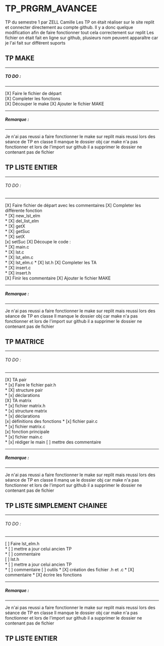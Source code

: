 # TP_PRGRM_AVANCEE
TP du semestre 1 par ZELL Camille
Les TP on était réaliser sur le site replit et connecter directement au compte github. Il y a donc quelque modification afin de faire fonctionner tout cela correctement sur replit
Les fichier on était fait en ligne sur github, plusieurs nom peuvent apparaître car je l'ai fait sur différent suports
## TP MAKE
______________________
##### TO DO :  
______________________
[X] Faire le fichier de départ  
[X] Completer les fonctions  
[X] Découper le make
[X] Ajouter le fichier MAKE
______________________
##### Remarque :
______________________
Je n'ai pas reussi a faire fonctionner le make sur replit mais reussi lors des séance de TP en classe
Il manque le dossier obj car make n'a pas fonctionner et lors de l'import sur github il a supprimer le dossier ne contenant pas de fichier

## TP LISTE ENTIER
______________________
###### TO DO  :
______________________
[X] Faire fichier de départ avec les commentaires
[X] Completer les différente fonction  
    * [X] new_lst_elm  
    * [X] del_list_elm  
    * [X] getX  
    * [X] getSuc  
    * [X] setX  
    [x] setSuc
[X] Découpe le code :  
    * [X] main.c  
    * [X] lst.c  
    * [X] lst_elm.c  
    * [X] lst_elm.c
    * [X] lst.h
[X] Completer les TA  
    * [X] insert.c  
    * [X] insert.h  
[X] Finir les commentaire
[X] Ajouter le fichier MAKE
______________________
##### Remarque :
______________________
Je n'ai pas reussi a faire fonctionner le make sur replit mais reussi lors des séance de TP en classe
Il manque le dossier obj car make n'a pas fonctionner et lors de l'import sur github il a supprimer le dossier ne contenant pas de fichier

## TP MATRICE
______________________
###### TO DO  :
______________________
[X] TA pair  
    * [x] Faire le fichier pair.h  
    * [X] structure pair  
    * [x] déclarations  
[X] TA matrix  
    * [x] fichier matrix.h  
    * [x] structure matrix  
    * [x] déclarations  
[x] définitions des fonctions 
    * [x] fichier pair.c  
    * [x] fichier matrix.c  
[x] fonction principale  
    * [x] fichier main.c  
    * [x] rédiger le main
[ ] mettre des commentaire 
______________________
##### Remarque :
______ ________________
Je n'ai pas reussi a faire fonctionner le make sur replit mais reussi lors des séance de TP en classe
Il manq ue le dossier obj car make n'a pas fonctionner et lors de l'import sur github il a supprimer le dossier ne contenant pas de fichier

## TP LISTE SIMPLEMENT CHAINEE
______________________
###### TO DO  :
______________________
[ ] Faire lst_elm.h  
    * [ ] mettre a jour celui ancien TP  
    * [ ] commentaire  
[ ] lst.h  
    * [ ] mettre a jour celui ancien TP  
    * [ ] commentaire
[ ] outils
    * [X] création des fichier .h et .c
    * [X] commentaire
    * [X] écrire les fonctions
______________________
##### Remarque :
______________________
Je n'ai pas reussi a faire fonctionner le make sur replit mais reussi lors des séance de TP en classe
Il manque le dossier obj car make n'a pas fonctionner et lors de l'import sur github il a supprimer le dossier ne contenant pas de fichier

## TP LISTE ENTIER